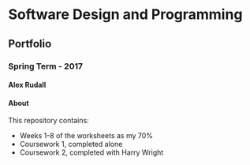 # Software Design and Programming

## Portfolio

### Spring Term - 2017

#### Alex Rudall

#### About
This repository contains: 

* Weeks 1-8 of the worksheets as my 70%
* Coursework 1, completed alone
* Coursework 2, completed with Harry Wright

